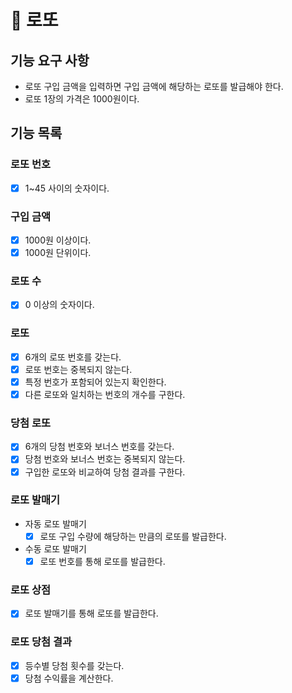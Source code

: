 # 🚀 로또

## 기능 요구 사항
- 로또 구입 금액을 입력하면 구입 금액에 해당하는 로또를 발급해야 한다.
- 로또 1장의 가격은 1000원이다.

## 기능 목록
### 로또 번호
- [x] 1~45 사이의 숫자이다.

### 구입 금액
- [x] 1000원 이상이다.
- [x] 1000원 단위이다.

### 로또 수
- [x] 0 이상의 숫자이다.

### 로또
- [x] 6개의 로또 번호를 갖는다.
- [x] 로또 번호는 중복되지 않는다.
- [x] 특정 번호가 포함되어 있는지 확인한다.
- [x] 다른 로또와 일치하는 번호의 개수를 구한다.

### 당첨 로또
- [x] 6개의 당첨 번호와 보너스 번호를 갖는다.
- [x] 당첨 번호와 보너스 번호는 중복되지 않는다.
- [x] 구입한 로또와 비교하여 당첨 결과를 구한다.

### 로또 발매기
- 자동 로또 발매기
    - [x] 로또 구입 수량에 해당하는 만큼의 로또를 발급한다.
- 수동 로또 발매기
    - [x] 로또 번호를 통해 로또를 발급한다.

### 로또 상점
- [x] 로또 발매기를 통해 로또를 발급한다.

### 로또 당첨 결과
- [x] 등수별 당첨 횟수를 갖는다.
- [x] 당첨 수익률을 계산한다.
